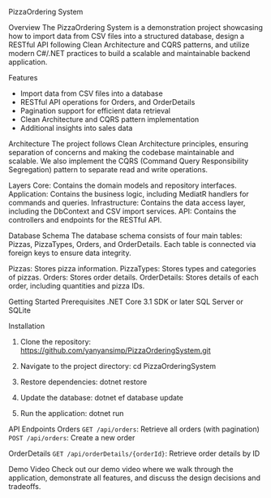 PizzaOrdering System

Overview
  The PizzaOrdering System is a demonstration project showcasing how to import data from CSV files into a structured database, 
  design a RESTful API following Clean Architecture and CQRS patterns, and utilize modern C#/.NET practices to build a scalable and maintainable backend application.

Features
  - Import data from CSV files into a database
  - RESTful API operations for Orders, and OrderDetails
  - Pagination support for efficient data retrieval
  - Clean Architecture and CQRS pattern implementation
  - Additional insights into sales data

Architecture
  The project follows Clean Architecture principles, ensuring separation of concerns and making
  the codebase maintainable and scalable. We also implement the CQRS (Command Query 
  Responsibility Segregation) pattern to separate read and write operations.

Layers
  Core: Contains the domain models and repository interfaces.
  Application: Contains the business logic, including MediatR handlers for commands and queries.
  Infrastructure: Contains the data access layer, including the DbContext and CSV import services.
  API: Contains the controllers and endpoints for the RESTful API.

Database Schema
  The database schema consists of four main tables: Pizzas, PizzaTypes, Orders, and OrderDetails. Each table is connected via foreign keys to ensure data integrity.
  
  Pizzas: Stores pizza information.
  PizzaTypes: Stores types and categories of pizzas.
  Orders: Stores order details.
  OrderDetails: Stores details of each order, including quantities and pizza IDs.

Getting Started
  Prerequisites
    .NET Core 3.1 SDK or later
    SQL Server or SQLite

Installation
  1. Clone the repository:
     https://github.com/yanyansimp/PizzaOrderingSystem.git

  2. Navigate to the project directory:
     cd PizzaOrderingSystem

  3. Restore dependencies:
     dotnet restore

  4. Update the database:
     dotnet ef database update

  5. Run the application:
     dotnet run

API Endpoints
  Orders
    `GET /api/orders`: Retrieve all orders (with pagination)
    `POST /api/orders`: Create a new order

  OrderDetails
    `GET /api/orderDetails/{orderId}`: Retrieve order details by ID

Demo Video
  Check out our demo video where we walk through the application, demonstrate all features, and discuss the design decisions and tradeoffs.




